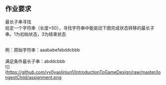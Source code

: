 ## 作业要求
最长子串寻找
<br>给定一个字符串（长度>50），寻找字符串中能驱动下图完成状态转移的最长子串。1为初始状态，3为结束状态</br>

<br>例：原始字符串：aaababefabddcbbb</br>
<br>满足条件最长子串：abddcbbb</br>
![](https://github.com/yy0yaolinjun1/IntroductionToGameDesign/raw/master/longestChild/assignment.png